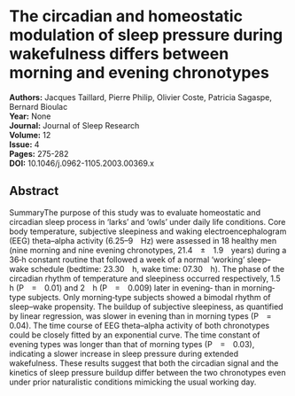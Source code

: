 # The circadian and homeostatic modulation of sleep pressure during wakefulness differs between morning and evening chronotypes

**Authors:** Jacques Taillard, Pierre Philip, Olivier Coste, Patricia Sagaspe, Bernard Bioulac  
**Year:** None  
**Journal:** Journal of Sleep Research  
**Volume:** 12  
**Issue:** 4  
**Pages:** 275-282  
**DOI:** 10.1046/j.0962-1105.2003.00369.x  

## Abstract
SummaryThe purpose of this study was to evaluate homeostatic and circadian sleep process in ‘larks’ and ‘owls’ under daily life conditions. Core body temperature, subjective sleepiness and waking electroencephalogram (EEG) theta–alpha activity (6.25–9 Hz) were assessed in 18 healthy men (nine morning and nine evening chronotypes, 21.4 ± 1.9 years) during a 36‐h constant routine that followed a week of a normal ‘working’ sleep–wake schedule (bedtime: 23.30 h, wake time: 07.30 h). The phase of the circadian rhythm of temperature and sleepiness occurred respectively, 1.5 h (P = 0.01) and 2 h (P = 0.009) later in evening‐ than in morning‐type subjects. Only morning‐type subjects showed a bimodal rhythm of sleep–wake propensity. The buildup of subjective sleepiness, as quantified by linear regression, was slower in evening than in morning types (P = 0.04). The time course of EEG theta–alpha activity of both chronotypes could be closely fitted by an exponential curve. The time constant of evening types was longer than that of morning types (P = 0.03), indicating a slower increase in sleep pressure during extended wakefulness. These results suggest that both the circadian signal and the kinetics of sleep pressure buildup differ between the two chronotypes even under prior naturalistic conditions mimicking the usual working day.

